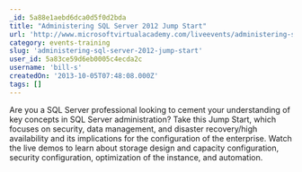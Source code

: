 ```yaml
---
_id: 5a88e1aebd6dca0d5f0d2bda
title: "Administering SQL Server 2012 Jump Start"
url: 'http://www.microsoftvirtualacademy.com/liveevents/administering-sql-server-2012-jumpstart#fbid=RfHc7HWJo2b'
category: events-training
slug: 'administering-sql-server-2012-jump-start'
user_id: 5a83ce59d6eb0005c4ecda2c
username: 'bill-s'
createdOn: '2013-10-05T07:48:08.000Z'
tags: []
---
```


Are you a SQL Server professional looking to cement your understanding of key concepts in SQL Server administration? Take this Jump Start, which focuses on security, data management, and disaster recovery/high availability and its implications for the configuration of the enterprise. Watch the live demos to learn about storage design and capacity configuration, security configuration, optimization of the instance, and automation.
